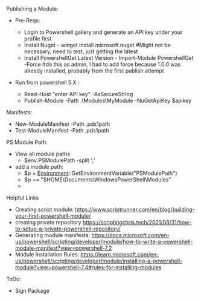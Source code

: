 Publishing a Module:
- Pre-Reqs:
    - Login to Powershell gallery and generate an API key under your profile first
    - Install Nuget - winget install microsoft.nuget #Might not be necessary, need to test, just getting the latest
    - Install PowershellGet Latest Version - Import-Module PowershellGet -Force #do this as admin, I had to add force because 1.0.0 was already installed, probably from the first publish attempt

- Run from powershell 5.X :
    - Read-Host "enter API key" -AsSecureString
    - Publish-Module -Path .\Modules\MyModule -NuGetApiKey $apikey

Manifests:
- New-ModuleManifest -Path .pds1path
- Test-ModuleManifest -Path .pds1path

PS Module Path:
- View all module paths
    - $env:PSModulePath -split ';'
- add a module path:
    - $p = [Environment]::GetEnvironmentVariable("PSModulePath")
    - $p += "$HOME\Documents\WindowsPowerShell\Modules"
    - [Environment]::SetEnvironmentVariable("PSModulePath",$p)

Helpful Links
- Creating script module: https://www.scriptrunner.com/en/blog/building-your-first-powershell-module/
- creating private repository https://scriptingchris.tech/2021/08/31/how-to-setup-a-private-powershell-repository/
- Generating module manifests: https://docs.microsoft.com/en-us/powershell/scripting/developer/module/how-to-write-a-powershell-module-manifest?view=powershell-7.2
- Module Installation Rules: https://learn.microsoft.com/en-us/powershell/scripting/developer/module/installing-a-powershell-module?view=powershell-7.4#rules-for-installing-modules

ToDo:
- Sign Package